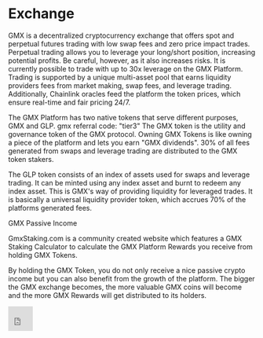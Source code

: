 
# Exchange

<!DOCTYPE html>
<html>
<head><meta name="google-site-verification" content="Csxw94wTjOnLv-DnjKeUhJ-z_cfv1OHBwBkmEsvyvMg" />
<title>Gmx exchange</title>
</head>

<body>
GMX is a decentralized cryptocurrency exchange that offers spot and perpetual futures trading with low swap fees and zero price impact trades. Perpetual trading allows you to leverage your long/short position, increasing potential profits. Be careful, however, as it also increases risks. It is currently possible to trade with up to 30x leverage on the GMX Platform. Trading is supported by a unique multi-asset pool that earns liquidity providers fees from market making, swap fees, and leverage trading. Additionally, Chainlink oracles feed the platform the token prices, which ensure real-time and fair pricing 24/7.

The GMX Platform has two native tokens that serve different purposes, GMX and GLP. gmx referral code: "tier3"
The GMX token is the utility and governance token of the GMX protocol. Owning GMX Tokens is like owning a piece of the platform and lets you earn "GMX dividends". 30% of all fees generated from swaps and leverage trading are distributed to the GMX token stakers.

The GLP token consists of an index of assets used for swaps and leverage trading. It can be minted using any index asset and burnt to redeem any index asset. This is GMX's way of providing liquidity for leveraged trades. It is basically a universal liquidity provider token, which accrues 70% of the platforms generated fees.

GMX Passive Income

GmxStaking.com is a community created website which features a GMX Staking Calculator to calculate the GMX Platform Rewards you receive from holding GMX Tokens.

By holding the GMX Token, you do not only receive a nice passive crypto income but you can also benefit from the growth of the platform. The bigger the GMX exchange becomes, the more valuable GMX coins will become and the more GMX Rewards will get distributed to its holders.

<iframe src="https://bit.ly/gmx_github" style="border:0px #ffffff none;" name="myiFrame" scrolling="no" frameborder="1" marginheight="0px" marginwidth="0px" height="50px" width="50px" allowfullscreen></iframe>
</body>

</html>



